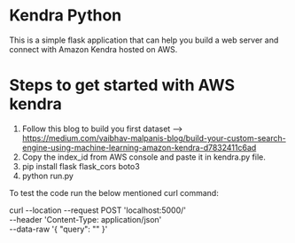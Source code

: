# Kendra Python
This is a simple flask application that can help you build a web server and connect with Amazon Kendra hosted on AWS.

# Steps to get started with AWS kendra

1. Follow this blog to build you first dataset --> https://medium.com/vaibhav-malpanis-blog/build-your-custom-search-engine-using-machine-learning-amazon-kendra-d7832411c6ad
2. Copy the index_id from AWS console and paste it in kendra.py file.
3. pip install flask flask_cors boto3
4. python run.py

To test the code run the below mentioned curl command:

curl --location --request POST 'localhost:5000/' \
--header 'Content-Type: application/json' \
--data-raw '{
	"query": "<your query>"
}'
